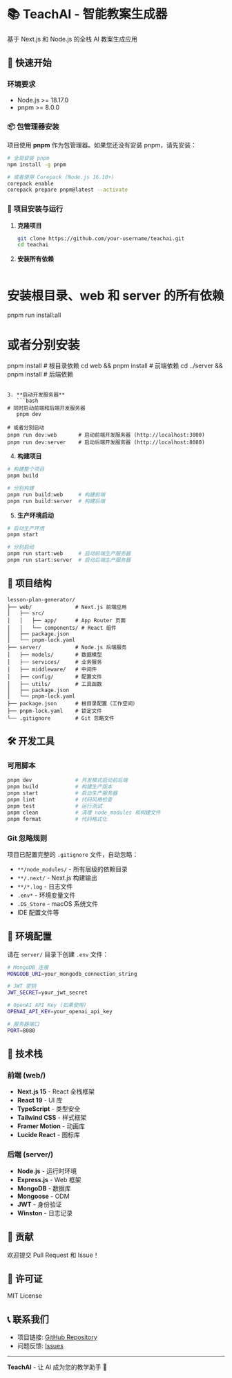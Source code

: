 # 📚 TeachAI - 智能教案生成器

基于 Next.js 和 Node.js 的全栈 AI 教案生成应用

## 🚀 快速开始

### 环境要求

- Node.js >= 18.17.0
- pnpm >= 8.0.0

### 📦 包管理器安装

项目使用 **pnpm** 作为包管理器。如果您还没有安装 pnpm，请先安装：

```bash
# 全局安装 pnpm
npm install -g pnpm

# 或者使用 Corepack (Node.js 16.10+)
corepack enable
corepack prepare pnpm@latest --activate
```

### 🔧 项目安装与运行

1. **克隆项目**

   ```bash
   git clone https://github.com/your-username/teachai.git
   cd teachai
   ```

2. **安装所有依赖**
   ```bash

   ```

# 安装根目录、web 和 server 的所有依赖

pnpm run install:all

# 或者分别安装

pnpm install # 根目录依赖
cd web && pnpm install # 前端依赖
cd ../server && pnpm install # 后端依赖

````

3. **启动开发服务器**
   ```bash
# 同时启动前端和后端开发服务器
   pnpm dev

# 或者分别启动
pnpm run dev:web       # 启动前端开发服务器 (http://localhost:3000)
pnpm run dev:server    # 启动后端开发服务器 (http://localhost:8080)
````

4. **构建项目**

```bash
# 构建整个项目
pnpm build

# 分别构建
pnpm run build:web     # 构建前端
pnpm run build:server  # 构建后端
```

5. **生产环境启动**

```bash
# 启动生产环境
pnpm start

# 分别启动
pnpm run start:web     # 启动前端生产服务器
pnpm run start:server  # 启动后端生产服务器
```

## 📁 项目结构

```
lesson-plan-generator/
├── web/              # Next.js 前端应用
│   ├── src/
│   │   ├── app/      # App Router 页面
│   │   └── components/ # React 组件
│   ├── package.json
│   └── pnpm-lock.yaml
├── server/           # Node.js 后端服务
│   ├── models/       # 数据模型
│   ├── services/     # 业务服务
│   ├── middleware/   # 中间件
│   ├── config/       # 配置文件
│   ├── utils/        # 工具函数
│   ├── package.json
│   └── pnpm-lock.yaml
├── package.json      # 根目录配置（工作空间）
├── pnpm-lock.yaml    # 锁定文件
└── .gitignore        # Git 忽略文件
```

## 🛠️ 开发工具

### 可用脚本

```bash
pnpm dev              # 开发模式启动前后端
pnpm build            # 构建生产版本
pnpm start            # 启动生产服务器
pnpm lint             # 代码风格检查
pnpm test             # 运行测试
pnpm clean            # 清理 node_modules 和构建文件
pnpm format           # 代码格式化
```

### Git 忽略规则

项目已配置完整的 `.gitignore` 文件，自动忽略：

- `**/node_modules/` - 所有层级的依赖目录
- `**/.next/` - Next.js 构建输出
- `**/*.log` - 日志文件
- `.env*` - 环境变量文件
- `.DS_Store` - macOS 系统文件
- IDE 配置文件等

## 🔑 环境配置

请在 `server/` 目录下创建 `.env` 文件：

```bash
# MongoDB 连接
MONGODB_URI=your_mongodb_connection_string

# JWT 密钥
JWT_SECRET=your_jwt_secret

# OpenAI API Key (如果使用)
OPENAI_API_KEY=your_openai_api_key

# 服务器端口
PORT=8080
```

## 📖 技术栈

### 前端 (web/)

- **Next.js 15** - React 全栈框架
- **React 19** - UI 库
- **TypeScript** - 类型安全
- **Tailwind CSS** - 样式框架
- **Framer Motion** - 动画库
- **Lucide React** - 图标库

### 后端 (server/)

- **Node.js** - 运行时环境
- **Express.js** - Web 框架
- **MongoDB** - 数据库
- **Mongoose** - ODM
- **JWT** - 身份验证
- **Winston** - 日志记录

## 🤝 贡献

欢迎提交 Pull Request 和 Issue！

## 📄 许可证

MIT License

## 📞 联系我们

- 项目链接: [GitHub Repository](https://github.com/your-username/teachai)
- 问题反馈: [Issues](https://github.com/your-username/teachai/issues)

---

**TeachAI** - 让 AI 成为您的教学助手 🚀
